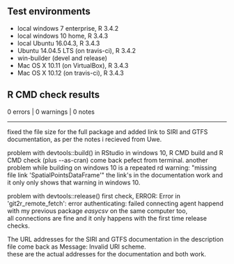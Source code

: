 ## Test environments
* local windows 7 enterprise, R 3.4.2
* local windows 10 home, R 3.4.3
* local Ubuntu 16.04.3, R 3.4.3
* Ubuntu 14.04.5 LTS (on travis-ci), R 3.4.2
* win-builder (devel and release)
* Mac OS X 10.11 (on VirtualBox), R 3.4.3
* Mac OS X 10.12 (on travis-ci), R 3.4.3


## R CMD check results

0 errors | 0 warnings | 0 notes


---

fixed the file size for the full package and added link to SIRI and GTFS documentation, as per the notes i recieved from Uwe.    
    
problem with devtools::build() in RStudio in windows 10,
R CMD build and R CMD check (plus --as-cran) come back pefect from terminal.
another problem while building on windows 10 is a repeated rd warning:
"missing file link 'SpatialPointsDataFrame'"
the link's in the documentation work and it only only shows that warning in windows 10.   
    
problem with devtools::release() first check,
ERROR: Error in 'git2r_remote_fetch': error authenticating: failed connecting agent
happend with my previous package *easycsv* on the same computer too,    
all connections are fine and it only happens with the first time release checks.    
    
The URL addresses for the SIRI and GTFS documentation in the description file come back as Message: Invalid URI scheme.   
these are the actual addresses for the documentation and both work.
